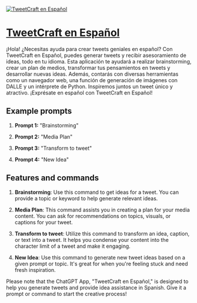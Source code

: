 [![TweetCraft en Español](https://files.oaiusercontent.com/file-3MJyFN0QUkGUuLVSe6qfFOPv?se=2123-10-17T18%3A12%3A27Z&sp=r&sv=2021-08-06&sr=b&rscc=max-age%3D31536000%2C%20immutable&rscd=attachment%3B%20filename%3DDALL%25C2%25B7E%25202023-11-10%252019.11.49%2520-%2520A%2520digital%2520artwork%2520for%2520%2527TweetCraft%2520en%2520Espa%25C3%25B1ol%2527%252C%2520a%2520tool%2520for%2520crafting%2520tweets%2520in%2520Spanish.%2520The%2520central%2520feature%2520is%2520a%2520single%2520cartoonish%252C%2520tech-themed%2520bird%252C%2520re.png&sig=KBgOxoGGEYcmNM45BbbmmIVW2%2BaKH82ZFy95LQWLa0U%3D)](https://chat.openai.com/g/g-lD97eGmVQ-tweetcraft-en-espanol)

# [TweetCraft en Español](https://chat.openai.com/g/g-lD97eGmVQ-tweetcraft-en-espanol)

¡Hola! ¿Necesitas ayuda para crear tweets geniales en español? Con TweetCraft en Español, puedes generar tweets y recibir asesoramiento de ideas, todo en tu idioma. Esta aplicación te ayudará a realizar brainstorming, crear un plan de medios, transformar tus pensamientos en tweets y desarrollar nuevas ideas. Además, contarás con diversas herramientas como un navegador web, una función de generación de imágenes con DALLE y un intérprete de Python. Inspiremos juntos un tweet único y atractivo. ¡Exprésate en español con TweetCraft en Español!

## Example prompts

1. **Prompt 1:** "Brainstorming"

2. **Prompt 2:** "Media Plan"

3. **Prompt 3:** "Transform to tweet"

4. **Prompt 4:** "New Idea"


## Features and commands

1. **Brainstorming**: Use this command to get ideas for a tweet. You can provide a topic or keyword to help generate relevant ideas.

2. **Media Plan**: This command assists you in creating a plan for your media content. You can ask for recommendations on topics, visuals, or captions for your tweet.

3. **Transform to tweet**: Utilize this command to transform an idea, caption, or text into a tweet. It helps you condense your content into the character limit of a tweet and make it engaging.

4. **New Idea**: Use this command to generate new tweet ideas based on a given prompt or topic. It's great for when you're feeling stuck and need fresh inspiration.

Please note that the ChatGPT App, "TweetCraft en Español," is designed to help you generate tweets and provide idea assistance in Spanish. Give it a prompt or command to start the creative process!
